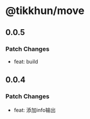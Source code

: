 # @tikkhun/move

## 0.0.5

### Patch Changes

- feat: build

## 0.0.4

### Patch Changes

- feat: 添加info输出
